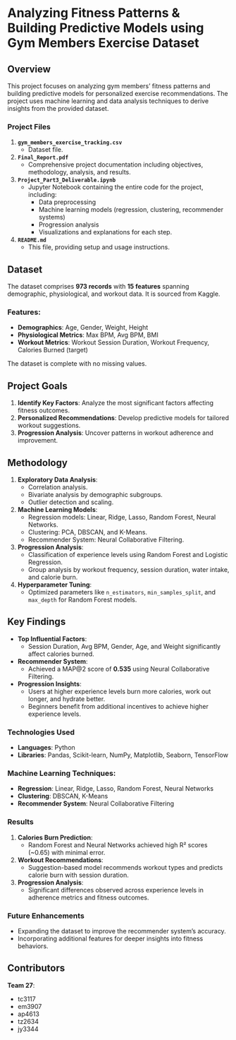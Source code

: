# Analyzing Fitness Patterns & Building Predictive Models using Gym Members Exercise Dataset

## Overview

This project focuses on analyzing gym members’ fitness patterns and building predictive models for personalized exercise recommendations. The project uses machine learning and data analysis techniques to derive insights from the provided dataset.

### Project Files
1. **`gym_members_exercise_tracking.csv`**
   - Dataset file.
2. **`Final_Report.pdf`**
   - Comprehensive project documentation including objectives, methodology, analysis, and results.
3. **`Project_Part3_Deliverable.ipynb`**
   - Jupyter Notebook containing the entire code for the project, including:
     - Data preprocessing
     - Machine learning models (regression, clustering, recommender systems)
     - Progression analysis
     - Visualizations and explanations for each step.
4. **`README.md`**
   - This file, providing setup and usage instructions.

## Dataset

The dataset comprises **973 records** with **15 features** spanning demographic, physiological, and workout data. It is sourced from Kaggle.

### Features:
- **Demographics**: Age, Gender, Weight, Height
- **Physiological Metrics**: Max BPM, Avg BPM, BMI
- **Workout Metrics**: Workout Session Duration, Workout Frequency, Calories Burned (target)

The dataset is complete with no missing values.

## Project Goals
1. **Identify Key Factors**: Analyze the most significant factors affecting fitness outcomes.
2. **Personalized Recommendations**: Develop predictive models for tailored workout suggestions.
3. **Progression Analysis**: Uncover patterns in workout adherence and improvement.

## Methodology
1. **Exploratory Data Analysis**:
   - Correlation analysis.
   - Bivariate analysis by demographic subgroups.
   - Outlier detection and scaling.
2. **Machine Learning Models**:
   - Regression models: Linear, Ridge, Lasso, Random Forest, Neural Networks.
   - Clustering: PCA, DBSCAN, and K-Means.
   - Recommender System: Neural Collaborative Filtering.
3. **Progression Analysis**:
   - Classification of experience levels using Random Forest and Logistic Regression.
   - Group analysis by workout frequency, session duration, water intake, and calorie burn.
4. **Hyperparameter Tuning**:
   - Optimized parameters like `n_estimators`, `min_samples_split`, and `max_depth` for Random Forest models.

## Key Findings
- **Top Influential Factors**:
  - Session Duration, Avg BPM, Gender, Age, and Weight significantly affect calories burned.
- **Recommender System**:
  - Achieved a MAP@2 score of **0.535** using Neural Collaborative Filtering.
- **Progression Insights**:
  - Users at higher experience levels burn more calories, work out longer, and hydrate better.
  - Beginners benefit from additional incentives to achieve higher experience levels.

### Technologies Used
- **Languages**: Python
- **Libraries**: Pandas, Scikit-learn, NumPy, Matplotlib, Seaborn, TensorFlow

### Machine Learning Techniques:
- **Regression**: Linear, Ridge, Lasso, Random Forest, Neural Networks
- **Clustering**: DBSCAN, K-Means
- **Recommender System**: Neural Collaborative Filtering

### Results
1. **Calories Burn Prediction**:
   - Random Forest and Neural Networks achieved high R² scores (~0.65) with minimal error.
2. **Workout Recommendations**:
   - Suggestion-based model recommends workout types and predicts calorie burn with session duration.
3. **Progression Analysis**:
   - Significant differences observed across experience levels in adherence metrics and fitness outcomes.

### Future Enhancements
- Expanding the dataset to improve the recommender system’s accuracy.
- Incorporating additional features for deeper insights into fitness behaviors.

## Contributors

**Team 27**:
- tc3117
- em3907
- ap4613
- tz2634
- jy3344
